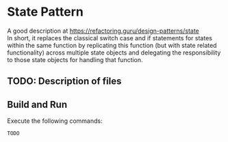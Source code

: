 # State Pattern
A good description at https://refactoring.guru/design-patterns/state
<br>
In short, it replaces the classical switch case and if statements for states within the same function by replicating this function (but with state related functionality) across multiple state objects and delegating the responsibility to those state objects for handling that function.
## TODO: Description of files
## Build and Run
Execute the following commands:
```
TODO
```

